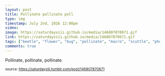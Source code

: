```yaml
---
layout: post
title: Pollinate pollinate poll
type: img
timestamp: July 2nd, 2016 12:00pm
video: 
image: https://saturdayxiii.github.io/media/146807870671.gif
link: https://saturdayxiii.github.io/media/146807870671.gif
tags: ["beetle", "flower", "bug", "pollinate", "macro", "scuttle", "photography"]
comments: true
---
```


Pollinate, pollinate, pollinate.
 
  
<small>source: https://saturdayxiii.tumblr.com/post/146807870671</small>